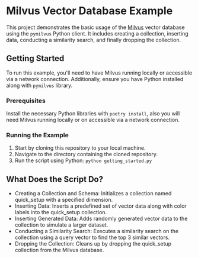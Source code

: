# Milvus Vector Database Example

This project demonstrates the basic usage of the [Milvus](https://github.com/milvus-io/milvus) vector database using the `pymilvus` Python client. It includes creating a collection, inserting data, conducting a similarity search, and finally dropping the collection.

## Getting Started
To run this example, you'll need to have Milvus running locally or accessible via a network connection. Additionally, ensure you have Python installed along with `pymilvus` library.

### Prerequisites
Install the necessary Python libraries with `poetry install`, also you will need Milvus running locally or on accessible via a network connection.

### Running the Example
1. Start by cloning this repository to your local machine.
1. Navigate to the directory containing the cloned repository.
1. Run the script using Python: `python getting_started.py` 


## What Does the Script Do?
- Creating a Collection and Schema: Initializes a collection named quick_setup with a specified dimension.
- Inserting Data: Inserts a predefined set of vector data along with color labels into the quick_setup collection.
- Inserting Generated Data: Adds randomly generated vector data to the collection to simulate a larger dataset.
- Conducting a Similarity Search: Executes a similarity search on the collection using a query vector to find the top 3 similar vectors.
- Dropping the Collection: Cleans up by dropping the quick_setup collection from the Milvus database.
